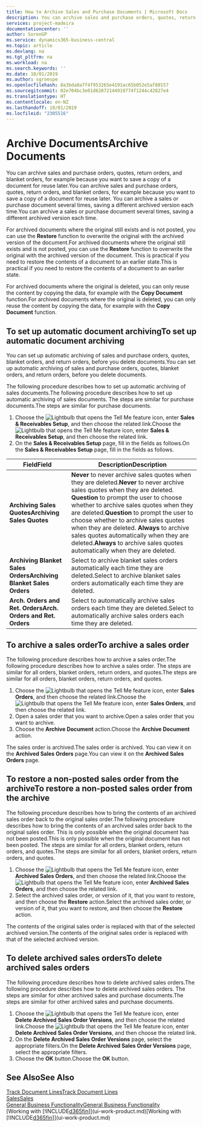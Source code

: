 ```yaml
---
title: How to Archive Sales and Purchase Documents | Microsoft Docs
description: You can archive sales and purchase orders, quotes, return orders, and blanket orders, and you can use the archived document to recreate the document that it was archived from.
services: project-madeira
documentationcenter: ''
author: SorenGP
ms.service: dynamics365-business-central
ms.topic: article
ms.devlang: na
ms.tgt_pltfrm: na
ms.workload: na
ms.search.keywords: ''
ms.date: 10/01/2019
ms.author: sgroespe
ms.openlocfilehash: 8a3bda8a7f4f953265e4191ac65b052e5af80157
ms.sourcegitcommit: 02e704bc3e01d62072144919774f1244c42827e4
ms.translationtype: HT
ms.contentlocale: en-NZ
ms.lasthandoff: 10/01/2019
ms.locfileid: "2305516"
---
```

# <a name="archive-documents"></a><span data-ttu-id="c8d64-103">Archive Documents</span><span class="sxs-lookup"><span data-stu-id="c8d64-103">Archive Documents</span></span>
<span data-ttu-id="c8d64-104">You can archive sales and purchase orders, quotes, return orders, and blanket orders, for example because you want to save a copy of a document for reuse later.</span><span class="sxs-lookup"><span data-stu-id="c8d64-104">You can archive sales and purchase orders, quotes, return orders, and blanket orders, for example because you want to save a copy of a document for reuse later.</span></span> <span data-ttu-id="c8d64-105">You can archive a sales or purchase document several times, saving a different archived version each time.</span><span class="sxs-lookup"><span data-stu-id="c8d64-105">You can archive a sales or purchase document several times, saving a different archived version each time.</span></span>

<span data-ttu-id="c8d64-106">For archived documents where the original still exists and is not posted, you can use the **Restore** function to overwrite the original with the archived version of the document.</span><span class="sxs-lookup"><span data-stu-id="c8d64-106">For archived documents where the original still exists and is not posted, you can use the **Restore** function to overwrite the original with the archived version of the document.</span></span> <span data-ttu-id="c8d64-107">This is practical if you need to restore the contents of a document to an earlier state.</span><span class="sxs-lookup"><span data-stu-id="c8d64-107">This is practical if you need to restore the contents of a document to an earlier state.</span></span>

<span data-ttu-id="c8d64-108">For archived documents where the original is deleted, you can only reuse the content by copying the data, for example with the **Copy Document** function.</span><span class="sxs-lookup"><span data-stu-id="c8d64-108">For archived documents where the original is deleted, you can only reuse the content by copying the data, for example with the **Copy Document** function.</span></span>   

## <a name="to-set-up-automatic-document-archiving"></a><span data-ttu-id="c8d64-109">To set up automatic document archiving</span><span class="sxs-lookup"><span data-stu-id="c8d64-109">To set up automatic document archiving</span></span>  
<span data-ttu-id="c8d64-110">You can set up automatic archiving of sales and purchase orders, quotes, blanket orders, and return orders, before you delete documents.</span><span class="sxs-lookup"><span data-stu-id="c8d64-110">You can set up automatic archiving of sales and purchase orders, quotes, blanket orders, and return orders, before you delete documents.</span></span>

<span data-ttu-id="c8d64-111">The following procedure describes how to set up automatic archiving of sales documents.</span><span class="sxs-lookup"><span data-stu-id="c8d64-111">The following procedure describes how to set up automatic archiving of sales documents.</span></span> <span data-ttu-id="c8d64-112">The steps are similar for purchase documents.</span><span class="sxs-lookup"><span data-stu-id="c8d64-112">The steps are similar for purchase documents.</span></span>
1.  <span data-ttu-id="c8d64-113">Choose the ![Lightbulb that opens the Tell Me feature](media/ui-search/search_small.png "Tell me what you want to do") icon, enter **Sales & Receivables Setup**, and then choose the related link.</span><span class="sxs-lookup"><span data-stu-id="c8d64-113">Choose the ![Lightbulb that opens the Tell Me feature](media/ui-search/search_small.png "Tell me what you want to do") icon, enter **Sales & Receivables Setup**, and then choose the related link.</span></span>
2. <span data-ttu-id="c8d64-114">On the **Sales & Receivables Setup** page, fill in the fields as follows.</span><span class="sxs-lookup"><span data-stu-id="c8d64-114">On the **Sales & Receivables Setup** page, fill in the fields as follows.</span></span>

|<span data-ttu-id="c8d64-115">Field</span><span class="sxs-lookup"><span data-stu-id="c8d64-115">Field</span></span>|<span data-ttu-id="c8d64-116">Description</span><span class="sxs-lookup"><span data-stu-id="c8d64-116">Description</span></span>|
|-----|-----------|
|<span data-ttu-id="c8d64-117">**Archiving Sales Quotes**</span><span class="sxs-lookup"><span data-stu-id="c8d64-117">**Archiving Sales Quotes**</span></span>|<span data-ttu-id="c8d64-118">**Never** to never archive sales quotes when they are deleted.</span><span class="sxs-lookup"><span data-stu-id="c8d64-118">**Never** to never archive sales quotes when they are deleted.</span></span> <span data-ttu-id="c8d64-119">**Question** to prompt the user to choose whether to archive sales quotes when they are deleted.</span><span class="sxs-lookup"><span data-stu-id="c8d64-119">**Question** to prompt the user to choose whether to archive sales quotes when they are deleted.</span></span> <span data-ttu-id="c8d64-120">**Always** to archive sales quotes automatically when they are deleted.</span><span class="sxs-lookup"><span data-stu-id="c8d64-120">**Always** to archive sales quotes automatically when they are deleted.</span></span>|
|<span data-ttu-id="c8d64-121">**Archiving Blanket Sales Orders**</span><span class="sxs-lookup"><span data-stu-id="c8d64-121">**Archiving Blanket Sales Orders**</span></span>|<span data-ttu-id="c8d64-122">Select to archive blanket sales orders automatically each time they are deleted.</span><span class="sxs-lookup"><span data-stu-id="c8d64-122">Select to archive blanket sales orders automatically each time they are deleted.</span></span>|
|<span data-ttu-id="c8d64-123">**Arch. Orders and Ret. Orders**</span><span class="sxs-lookup"><span data-stu-id="c8d64-123">**Arch. Orders and Ret. Orders**</span></span>|<span data-ttu-id="c8d64-124">Select to automatically archive sales orders each time they are deleted.</span><span class="sxs-lookup"><span data-stu-id="c8d64-124">Select to automatically archive sales orders each time they are deleted.</span></span>|

## <a name="to-archive-a-sales-order"></a><span data-ttu-id="c8d64-125">To archive a sales order</span><span class="sxs-lookup"><span data-stu-id="c8d64-125">To archive a sales order</span></span>
<span data-ttu-id="c8d64-126">The following procedure describes how to archive a sales order.</span><span class="sxs-lookup"><span data-stu-id="c8d64-126">The following procedure describes how to archive a sales order.</span></span> <span data-ttu-id="c8d64-127">The steps are similar for all orders, blanket orders, return orders, and quotes.</span><span class="sxs-lookup"><span data-stu-id="c8d64-127">The steps are similar for all orders, blanket orders, return orders, and quotes.</span></span>

1.  <span data-ttu-id="c8d64-128">Choose the ![Lightbulb that opens the Tell Me feature](media/ui-search/search_small.png "Tell me what you want to do") icon, enter **Sales Orders**, and then choose the related link.</span><span class="sxs-lookup"><span data-stu-id="c8d64-128">Choose the ![Lightbulb that opens the Tell Me feature](media/ui-search/search_small.png "Tell me what you want to do") icon, enter **Sales Orders**, and then choose the related link.</span></span>  
2.  <span data-ttu-id="c8d64-129">Open a sales order that you want to archive.</span><span class="sxs-lookup"><span data-stu-id="c8d64-129">Open a sales order that you want to archive.</span></span>  
3.  <span data-ttu-id="c8d64-130">Choose the **Archive Document** action.</span><span class="sxs-lookup"><span data-stu-id="c8d64-130">Choose the **Archive Document** action.</span></span>

<span data-ttu-id="c8d64-131">The sales order is archived.</span><span class="sxs-lookup"><span data-stu-id="c8d64-131">The sales order is archived.</span></span> <span data-ttu-id="c8d64-132">You can view it on the **Archived Sales Orders** page.</span><span class="sxs-lookup"><span data-stu-id="c8d64-132">You can view it on the **Archived Sales Orders** page.</span></span>

## <a name="to-restore-a-non-posted-sales-order-from-the-archive"></a><span data-ttu-id="c8d64-133">To restore a non-posted sales order from the archive</span><span class="sxs-lookup"><span data-stu-id="c8d64-133">To restore a non-posted sales order from the archive</span></span>
<span data-ttu-id="c8d64-134">The following procedure describes how to bring the contents of an archived sales order back to the original sales order.</span><span class="sxs-lookup"><span data-stu-id="c8d64-134">The following procedure describes how to bring the contents of an archived sales order back to the original sales order.</span></span> <span data-ttu-id="c8d64-135">This is only possible when the original document has not been posted.</span><span class="sxs-lookup"><span data-stu-id="c8d64-135">This is only possible when the original document has not been posted.</span></span> <span data-ttu-id="c8d64-136">The steps are similar for all orders, blanket orders, return orders, and quotes.</span><span class="sxs-lookup"><span data-stu-id="c8d64-136">The steps are similar for all orders, blanket orders, return orders, and quotes.</span></span>

1. <span data-ttu-id="c8d64-137">Choose the ![Lightbulb that opens the Tell Me feature](media/ui-search/search_small.png "Tell me what you want to do") icon, enter **Archived Sales Orders**, and then choose the related link.</span><span class="sxs-lookup"><span data-stu-id="c8d64-137">Choose the ![Lightbulb that opens the Tell Me feature](media/ui-search/search_small.png "Tell me what you want to do") icon, enter **Archived Sales Orders**, and then choose the related link.</span></span>
2. <span data-ttu-id="c8d64-138">Select the archived sales order, or version of it, that you want to restore, and then choose the **Restore** action.</span><span class="sxs-lookup"><span data-stu-id="c8d64-138">Select the archived sales order, or version of it, that you want to restore, and then choose the **Restore** action.</span></span>  

<span data-ttu-id="c8d64-139">The contents of the original sales order is replaced with that of the selected archived version.</span><span class="sxs-lookup"><span data-stu-id="c8d64-139">The contents of the original sales order is replaced with that of the selected archived version.</span></span>

## <a name="to-delete-archived-sales-orders"></a><span data-ttu-id="c8d64-140">To delete archived sales orders</span><span class="sxs-lookup"><span data-stu-id="c8d64-140">To delete archived sales orders</span></span>
<span data-ttu-id="c8d64-141">The following procedure describes how to delete archived sales orders.</span><span class="sxs-lookup"><span data-stu-id="c8d64-141">The following procedure describes how to delete archived sales orders.</span></span> <span data-ttu-id="c8d64-142">The steps are similar for other archived sales and purchase documents.</span><span class="sxs-lookup"><span data-stu-id="c8d64-142">The steps are similar for other archived sales and purchase documents.</span></span>

1.  <span data-ttu-id="c8d64-143">Choose the ![Lightbulb that opens the Tell Me feature](media/ui-search/search_small.png "Tell me what you want to do") icon, enter **Delete Archived Sales Order Versions**, and then choose the related link.</span><span class="sxs-lookup"><span data-stu-id="c8d64-143">Choose the ![Lightbulb that opens the Tell Me feature](media/ui-search/search_small.png "Tell me what you want to do") icon, enter **Delete Archived Sales Order Versions**, and then choose the related link.</span></span>  
2.  <span data-ttu-id="c8d64-144">On the **Delete Archived Sales Order Versions** page, select the appropriate filters.</span><span class="sxs-lookup"><span data-stu-id="c8d64-144">On the **Delete Archived Sales Order Versions** page, select the appropriate filters.</span></span>  
3.  <span data-ttu-id="c8d64-145">Choose the **OK** button.</span><span class="sxs-lookup"><span data-stu-id="c8d64-145">Choose the **OK** button.</span></span>

## <a name="see-also"></a><span data-ttu-id="c8d64-146">See Also</span><span class="sxs-lookup"><span data-stu-id="c8d64-146">See Also</span></span>
[<span data-ttu-id="c8d64-147">Track Document Lines</span><span class="sxs-lookup"><span data-stu-id="c8d64-147">Track Document Lines</span></span>](across-how-to-track-document-lines.md)  
[<span data-ttu-id="c8d64-148">Sales</span><span class="sxs-lookup"><span data-stu-id="c8d64-148">Sales</span></span>](sales-manage-sales.md)  
[<span data-ttu-id="c8d64-149">General Business Functionality</span><span class="sxs-lookup"><span data-stu-id="c8d64-149">General Business Functionality</span></span>](ui-across-business-areas.md)  
<span data-ttu-id="c8d64-150">[Working with [!INCLUDE[d365fin](includes/d365fin_md.md)]](ui-work-product.md)</span><span class="sxs-lookup"><span data-stu-id="c8d64-150">[Working with [!INCLUDE[d365fin](includes/d365fin_md.md)]](ui-work-product.md)</span></span>
